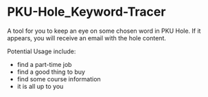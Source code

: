 # PKU-Hole_Keyword-Tracer
A tool for you to keep an eye on some chosen word in PKU Hole. If it appears, you will receive an email with the hole content.

Potential Usage include:
- find a part-time job
- find a good thing to buy
- find some course information
- it is all up to you
